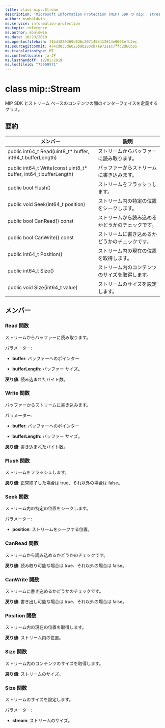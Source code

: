 ```yaml
---
title: class mip::Stream
description: 'Microsoft Information Protection (MIP) SDK の mip:: stream クラスについて説明します。'
author: msmbaldwin
ms.service: information-protection
ms.topic: reference
ms.author: mbaldwin
ms.date: 10/29/2019
ms.openlocfilehash: f1bd4220369d036c2071453412844e0691efb2ec
ms.sourcegitcommit: 474cd033de025bab280cb7a9721ac7ffc2d60b55
ms.translationtype: MT
ms.contentlocale: ja-JP
ms.lasthandoff: 12/05/2019
ms.locfileid: "73559971"
---
```

# <a name="class-mipstream"></a>class mip::Stream 
MIP SDK とストリーム ベースのコンテンツの間のインターフェイスを定義するクラス。
  
## <a name="summary"></a>要約
 メンバー                        | 説明                                
--------------------------------|---------------------------------------------
public int64_t Read(uint8_t* buffer, int64_t bufferLength)  |  ストリームからバッファーに読み取ります。
public int64_t Write(const uint8_t* buffer, int64_t bufferLength)  |  バッファーからストリームに書き込みます。
public bool Flush()  |  ストリームをフラッシュします。
public void Seek(int64_t position)  |  ストリーム内の特定の位置をシークします。
public bool CanRead() const  |  ストリームから読み込めるかどうかのチェックです。
public bool CanWrite() const  |  ストリームに書き込めるかどうかのチェックです。
public int64_t Position()  |  ストリーム内の現在の位置を取得します。
public int64_t Size()  |  ストリーム内のコンテンツのサイズを取得します。
public void Size(int64_t value)  |  ストリームのサイズを設定します。
  
## <a name="members"></a>メンバー
  
### <a name="read-function"></a>Read 関数
ストリームからバッファーに読み取ります。

パラメーター:  
* **buffer**: バッファーへのポインター 


* **bufferLength**: バッファー サイズ。 



  
**戻り値**: 読み込まれたバイト数。
  
### <a name="write-function"></a>Write 関数
バッファーからストリームに書き込みます。

パラメーター:  
* **buffer**: バッファーへのポインター 


* **bufferLength**: バッファー サイズ。 



  
**戻り値**: 書き込まれたバイト数。
  
### <a name="flush-function"></a>Flush 関数
ストリームをフラッシュします。

  
**戻り値**: 正常終了した場合は true、それ以外の場合は false。
  
### <a name="seek-function"></a>Seek 関数
ストリーム内の特定の位置をシークします。

パラメーター:  
* **position**: ストリームをシークする位置。


  
### <a name="canread-function"></a>CanRead 関数
ストリームから読み込めるかどうかのチェックです。

  
**戻り値**: 読み取り可能な場合は true、それ以外の場合は false。
  
### <a name="canwrite-function"></a>CanWrite 関数
ストリームに書き込めるかどうかのチェックです。

  
**戻り値**: 書き出し可能な場合は true、それ以外の場合は false。
  
### <a name="position-function"></a>Position 関数
ストリーム内の現在の位置を取得します。

  
**戻り値**: ストリーム内の位置。
  
### <a name="size-function"></a>Size 関数
ストリーム内のコンテンツのサイズを取得します。

  
**戻り値**: ストリームのサイズ。
  
### <a name="size-function"></a>Size 関数
ストリームのサイズを設定します。

パラメーター:  
* **stream**: ストリームのサイズ。

